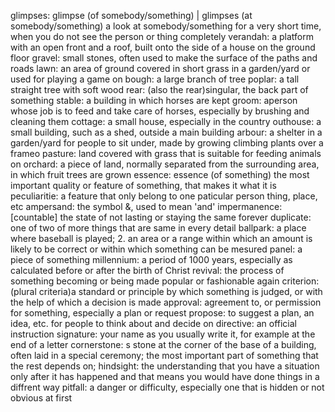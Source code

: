 glimpses: glimpse (of somebody/something) | glimpses (at somebody/something) a look at somebody/something for a very short time, when you do not see the person or thing completely
verandah: a platform with an open front and a roof, built onto the side of a house on the ground floor
gravel: small stones, often used to make the surface of the paths and roads
lawn: an area of ground covered in short grass in a garden/yard or used for playing a game on 
bough: a large branch of tree
poplar: a tall straight tree with soft wood
rear: (also the rear)singular, the back part of something
stable: a building in which horses are kept
groom: aperson whose job is to feed and take care of horses, especially by brushing and cleaning them
cottage: a small house, especially in the country
outhouse: a small building, such as a shed, outside a main building
arbour: a shelter in a garden/yard for people to sit under, made by growing climbing plants over a frameo
pasture: land covered with grass that is suitable for feeding animals on 
orchard: a piece of land, normally separated from the surrounding area, in which fruit trees are grown
essence: essence (of something) the most important quality or feature of something, that makes it what it is
peculiaritie: a feature that only belong to one paticular person thing, place, etc
ampersand: the symbol &, used to mean 'and'
impermanence: [countable] the state of not lasting or staying the same forever
duplicate: one of two of more things that are same in every detail
ballpark: a place where baseball is played; 2. an area or a range within which an amount is likely to be correct or within which something can be mesured
panel: a piece of something
millennium: a period of 1000 years, especially as calculated before or after the birth of Christ
revival: the process of something becoming or being made popular or fashionable again
criterion: (plural criteria)a standard or principle by which something is judged, or with the help of which a decision is made 
approval: agreement to, or permission for something, especially a plan or request
propose: to suggest a plan, an idea, etc. for people to think about and decide on
directive: an official instruction
signature: your name as you usually write it, for example at the end of a letter
cornerstone: s stone at the corner of the base of a building, often laid in a special ceremony; the most important part of something that the rest depends on;
hindsight: the understanding that you have a situation only after it has happened and that means you would have done things in a diffrent way
pitfall: a danger or difficulty, especially one that is hidden or not obvious at first
